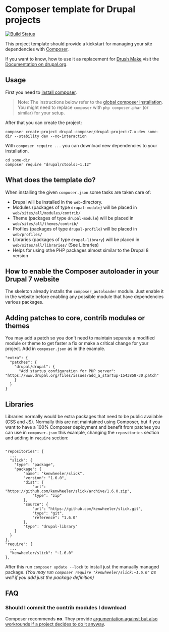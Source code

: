 # Composer template for Drupal projects

[![Build Status](https://travis-ci.org/drupal-composer/drupal-project.svg?branch=7.x)](https://travis-ci.org/drupal-composer/drupal-project)

This project template should provide a kickstart for managing your site
dependencies with [Composer](https://getcomposer.org/).

If you want to know, how to use it as replacement for
[Drush Make](https://github.com/drush-ops/drush/blob/master/docs/make.md) visit
the [Documentation on drupal.org](https://www.drupal.org/node/2471553).

## Usage

First you need to [install composer](https://getcomposer.org/doc/00-intro.md#installation-linux-unix-osx).

> Note: The instructions below refer to the [global composer installation](https://getcomposer.org/doc/00-intro.md#globally).
You might need to replace `composer` with `php composer.phar` (or similar) for your setup.

After that you can create the project:

```
composer create-project drupal-composer/drupal-project:7.x-dev some-dir --stability dev --no-interaction
```

With `composer require ...` you can download new dependencies to your installation.

```
cd some-dir
composer require "drupal/ctools:~1.12"
```

## What does the template do?

When installing the given `composer.json` some tasks are taken care of:

* Drupal will be installed in the `web`-directory.
* Modules (packages of type `drupal-module`) will be placed in `web/sites/all/modules/contrib/`
* Theme (packages of type `drupal-module`) will be placed in `web/sites/all/themes/contrib/`
* Profiles (packages of type `drupal-profile`) will be placed in `web/profiles/`
* Libraries (packages of type `drupal-library`) will be placed in `web/sites/all/libraries/` (See Libraries)
* Helps for using othe PHP packages almost similar to the Drupal 8 version

## How to enable the Composer autoloader in your Drupal 7 website

The skeleton already installs the `composer_autoloader` module. Just enable it in the website before enabling
any possible module that have dependencies various packages.

## Adding patches to core, contrib modules or themes

You may add a patch so you don't need to maintain separate a modified module or theme to get faster a fix or make a critical change for your project. Add in `composer.json` as in the example.

```
"extra": {
  "patches": {
    "drupal/drupal": {
      "Add startup configuration for PHP server": "https://www.drupal.org/files/issues/add_a_startup-1543858-30.patch"
    }
  }
}
```

## Libraries

Libraries normally would be extra packages that need to be public available (CSS and JS).
Normally this are not maintained using Composer, but if you want to have a 100% Composer deployment and benefit from patches you can use in `composer.json` this example, changing the `repositories` section and adding in `require` section:
```

"repositories": {
  ...
  "slick": {
    "type": "package",
    "package": {
        "name": "kenwheeler/slick",
        "version": "1.6.0",
        "dist": {
            "url": "https://github.com/kenwheeler/slick/archive/1.6.0.zip",
            "type": "zip"
        },
        "source": {
            "url": "https://github.com/kenwheeler/slick.git",
            "type": "git",
            "reference": "1.6.0"
        },
        "type": "drupal-library"
    }
  }
},
"require": {
  ...
  "kenwheeler/slick": "~1.6.0"
},
```
After this run `composer update --lock` to install just the manually managed package.
_(You may run `composer require "kenwheeler/slick:~1.6.0"` as well if you add just the package definition)_

## FAQ

### Should I commit the contrib modules I download

Composer recommends **no**. They provide [argumentation against but also workrounds if a project decides to do it anyway](https://getcomposer.org/doc/faqs/should-i-commit-the-dependencies-in-my-vendor-directory.md).
